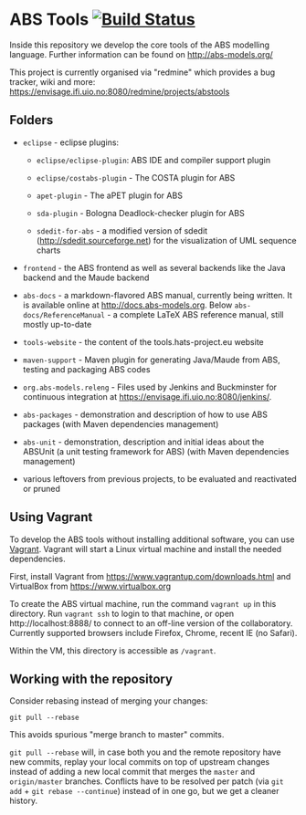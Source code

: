 ABS Tools [![Build Status](https://envisage.ifi.uio.no:8080/jenkins/buildStatus/icon?job=ABS-All-Bucky)](https://envisage.ifi.uio.no:8080/jenkins/job/ABS-All-Bucky)
=========

Inside this repository we develop the core tools of the ABS modelling
language.  Further information can be found on http://abs-models.org/

This project is currently organised via "redmine" which provides a bug
tracker, wiki and more:
https://envisage.ifi.uio.no:8080/redmine/projects/abstools

Folders
-------

* `eclipse` - eclipse plugins:

    * `eclipse/eclipse-plugin`: ABS IDE and compiler support plugin

    * `eclipse/costabs-plugin` - The COSTA plugin for ABS

    * `apet-plugin` - The aPET plugin for ABS

    * `sda-plugin` - Bologna Deadlock-checker plugin for ABS

    * `sdedit-for-abs` - a modified version of sdedit
      (http://sdedit.sourceforge.net) for the visualization of UML sequence
      charts

* `frontend` - the ABS frontend as well as several backends like the
  Java backend and the Maude backend


* `abs-docs` - a markdown-flavored ABS manual, currently being written.  It is
  available online at http://docs.abs-models.org.  Below
  `abs-docs/ReferenceManual` - a complete LaTeX ABS reference manual, still
  mostly up-to-date


* `tools-website`  - the content of the tools.hats-project.eu website

* `maven-support` - Maven plugin for generating Java/Maude from ABS,
  testing and packaging ABS codes

* `org.abs-models.releng` - Files used by Jenkins and Buckminster for
  continuous integration at https://envisage.ifi.uio.no:8080/jenkins/.

* `abs-packages` - demonstration and description of how to use ABS
  packages (with Maven dependencies management)

* `abs-unit` - demonstration, description and initial ideas about the
  ABSUnit (a unit testing framework for ABS) (with Maven dependencies
  management)

* various leftovers from previous projects, to be evaluated and
  reactivated or pruned

Using Vagrant
-------------

To develop the ABS tools without installing additional software, you
can use [Vagrant](https://www.vagrantup.com).  Vagrant will start a
Linux virtual machine and install the needed dependencies.

First, install Vagrant from https://www.vagrantup.com/downloads.html and
VirtualBox from https://www.virtualbox.org

To create the ABS virtual machine, run the command `vagrant up` in this
directory.  Run `vagrant ssh` to login to that machine, or open
http://localhost:8888/ to connect to an off-line version of the collaboratory.
Currently supported browsers include Firefox, Chrome, recent IE (no Safari).

Within the VM, this directory is accessible as `/vagrant`.

Working with the repository
---------------------------

Consider rebasing instead of merging your changes:

    git pull --rebase

This avoids spurious "merge branch to master" commits.

`git pull --rebase` will, in case both you and the remote repository
have new commits, replay your local commits on top of upstream changes
instead of adding a new local commit that merges the `master` and
`origin/master` branches.  Conflicts have to be resolved per patch
(via `git add` + `git rebase --continue`) instead of in one go, but we
get a cleaner history.
